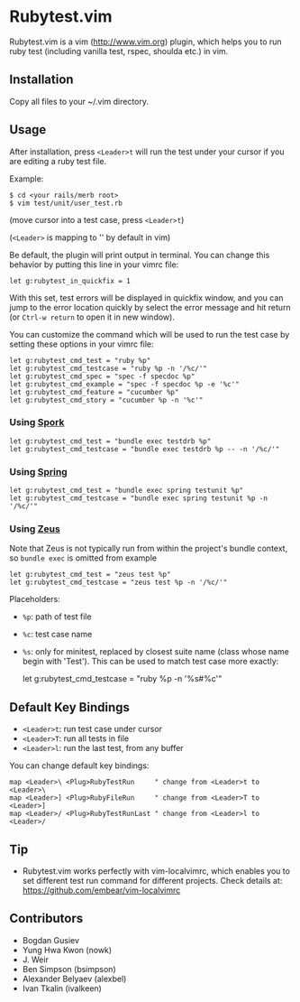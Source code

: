 Rubytest.vim
============

Rubytest.vim is a vim (http://www.vim.org) plugin, which helps you to run ruby test (including vanilla test, rspec, shoulda etc.) in vim.

Installation
------------

Copy all files to your ~/.vim directory.

Usage
-----

After installation, press `<Leader>t` will run the test under your cursor if you are editing a ruby test file.

Example:

```
$ cd <your rails/merb root>
$ vim test/unit/user_test.rb
```
(move cursor into a test case, press `<Leader>t`)

(`<Leader>` is mapping to '\' by default in vim)

Be default, the plugin will print output in terminal. You can change this behavior by putting this line in your vimrc file:

    let g:rubytest_in_quickfix = 1

With this set, test errors will be displayed in quickfix window, and you can jump to the error location quickly by select the error message and hit return (or `Ctrl-w return` to open it in new window).

You can customize the command which will be used to run the test case by setting these options in your vimrc file:

    let g:rubytest_cmd_test = "ruby %p"
    let g:rubytest_cmd_testcase = "ruby %p -n '/%c/'"
    let g:rubytest_cmd_spec = "spec -f specdoc %p"
    let g:rubytest_cmd_example = "spec -f specdoc %p -e '%c'"
    let g:rubytest_cmd_feature = "cucumber %p"
    let g:rubytest_cmd_story = "cucumber %p -n '%c'"

### Using [Spork](https://github.com/sporkrb/spork)

    let g:rubytest_cmd_test = "bundle exec testdrb %p"
    let g:rubytest_cmd_testcase = "bundle exec testdrb %p -- -n '/%c/'"

### Using [Spring](https://github.com/rails/spring)

    let g:rubytest_cmd_test = "bundle exec spring testunit %p"
    let g:rubytest_cmd_testcase = "bundle exec spring testunit %p -n '/%c/'"

### Using [Zeus](https://github.com/burke/zeus)

Note that Zeus is not typically run from within the project's bundle context, so `bundle exec` is omitted from example

    let g:rubytest_cmd_test = "zeus test %p"
    let g:rubytest_cmd_testcase = "zeus test %p -n '/%c/'"

Placeholders:

* `%p`: path of test file
* `%c`: test case name
* `%s`: only for minitest, replaced by closest suite name (class whose name begin with 'Test'). This can be used to match test case more exactly:

    let g:rubytest_cmd_testcase = "ruby %p -n '%s#%c'"

Default Key Bindings
--------------------

* `<Leader>t`: run test case under cursor
* `<Leader>T`: run all tests in file
* `<Leader>l`: run the last test, from any buffer

You can change default key bindings:

    map <Leader>\ <Plug>RubyTestRun     " change from <Leader>t to <Leader>\
    map <Leader>] <Plug>RubyFileRun     " change from <Leader>T to <Leader>]
    map <Leader>/ <Plug>RubyTestRunLast " change from <Leader>l to <Leader>/

Tip
---

* Rubytest.vim works perfectly with vim-localvimrc, which enables you to set different test run command for different projects. Check details at: https://github.com/embear/vim-localvimrc

Contributors
------------

* Bogdan Gusiev
* Yung Hwa Kwon (nowk)
* J. Weir
* Ben Simpson (bsimpson)
* Alexander Belyaev (alexbel)
* Ivan Tkalin (ivalkeen)
